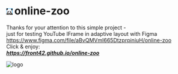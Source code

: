 # <img src="./assets/favicon.png" alt="Tic_tac-Toe" height="17"/>&#8239;online-zoo
Thanks for your attention to this simple project -  
just for testing YouTube IFrame in adaptive layout with Figma https://www.figma.com/file/aBvQMVmI665DtzprpiniuH/online-zoo  
Click & enjoy:  
***https://front42.github.io/online-zoo***  

<img src="https://rolling-scopes-school.github.io/front42-JSFE2021Q1/presentation/z/front42.jpg" alt="logo" height="17"/>  
